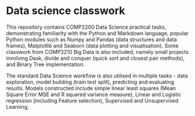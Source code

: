 # Data science classwork

This repository contains COMP2200 Data Science practical tasks, demonstrating familiarity with the Python and Markdown language, popular Python modules such as Numpy and Pandas (data structures and data frames), Matplotlib and Seaborn (data plotting and visualisation). Some classwork from COMP3210 Big Data is also included, namely small projects involving Dask, divide and conquer (quick sort and closest pair methods), and Binary Tree implementation. 

The standard Data Science workflow is also utilised in multiple tasks - data exploration, model building (train test split), predicting and evaluating results. Models constructed include simple linear least squares (Mean Square Error MSE and R squared variance measure), Linear and Logistic regression (including Feature selection), Supervised and Unsupervised Learning.
